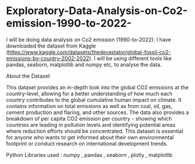 # Exploratory-Data-Analysis-on-Co2-emission-1990-to-2022-
I will be doing data analysis on Co2 emission (1990-to-2022). I have downloaded the dataset from Kaggle (https://www.kaggle.com/datasets/thedevastator/global-fossil-co2-emissions-by-country-2002-2022). I will be using different tools like pandas, seaborn, matplotlib and numpy etc, to analyse the data.

About the Dataset

This dataset provides an in-depth look into the global CO2 emissions at the country-level, allowing for a better understanding of how much each country contributes to the global cumulative human impact on climate. It contains information on total emissions as well as from coal, oil, gas, cement production and flaring, and other sources. The data also provides a breakdown of per capita CO2 emission per country - showing which countries are leading in pollution levels and identifying potential areas where reduction efforts should be concentrated. This dataset is essential for anyone who wants to get informed about their own environmental footprint or conduct research on international development trends.

Python Libraries used : numpy , pandas , seaborn , plotly , matplotlib
